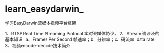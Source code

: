 # learn_easydarwin_
学习EasyDarwin流媒体视频平台框架

1、RTSP  Real Time Streaming Protocal  实时流媒体协议。
2、Stream 流涉及的基本知识   a、Frames Per Second 帧速率；b、分辨率；c、码流率  data rate
3、视频encode-decode技术简介
